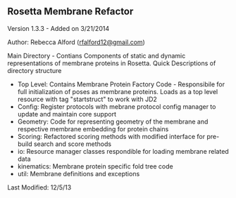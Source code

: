 Rosetta Membrane Refactor
-----
Version 1.3.3 - Added on 3/21/2014

Author: Rebecca Alford (rfalford12@gmail.com)

Main Directory - Contians Components of static and dynamic representations of membrane proteins in Rosetta. Quick Descriptions of directory structure

 - Top Level: Contains Membrane Protein Factory Code - Responsibile
   for full initialization of poses as membrane proteins. Loads as a 
   top level resource with tag "startstruct" to work with JD2
 - Config: Register protocols with mebrane protocol config manager
   to update and maintain core support
 - Geometry: Code for representing geometry of the membrane and 
   respective membrane embedding for protein chains
 - Scoring: Refactored scoring methods with modified interface for pre-build
   search and score methods
 - io: Resource manager classes respondible for loading membrane related data
 - kinematics: Membrane protein specific fold tree code
 - util: Membrane definitions and exceptions

Last Modified: 12/5/13
